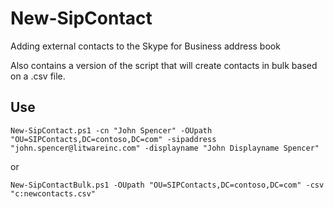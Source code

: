 # New-SipContact
Adding external contacts to the Skype for Business address book

Also contains a version of the script that will create contacts in bulk based on a .csv file.

## Use

`New-SipContact.ps1 -cn "John Spencer" -OUpath "OU=SIPContacts,DC=contoso,DC=com" -sipaddress "john.spencer@litwareinc.com" -displayname "John Displayname Spencer"`

or

`New-SipContactBulk.ps1 -OUpath "OU=SIPContacts,DC=contoso,DC=com" -csv "c:newcontacts.csv"`